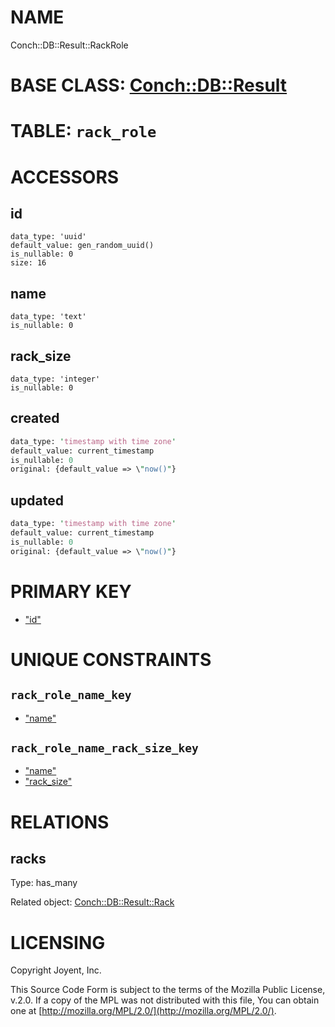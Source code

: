 # NAME

Conch::DB::Result::RackRole

# BASE CLASS: [Conch::DB::Result](/../modules/Conch::DB::Result)

# TABLE: `rack_role`

# ACCESSORS

## id

```
data_type: 'uuid'
default_value: gen_random_uuid()
is_nullable: 0
size: 16
```

## name

```
data_type: 'text'
is_nullable: 0
```

## rack\_size

```
data_type: 'integer'
is_nullable: 0
```

## created

```perl
data_type: 'timestamp with time zone'
default_value: current_timestamp
is_nullable: 0
original: {default_value => \"now()"}
```

## updated

```perl
data_type: 'timestamp with time zone'
default_value: current_timestamp
is_nullable: 0
original: {default_value => \"now()"}
```

# PRIMARY KEY

- ["id"](#id)

# UNIQUE CONSTRAINTS

## `rack_role_name_key`

- ["name"](#name)

## `rack_role_name_rack_size_key`

- ["name"](#name)
- ["rack\_size"](#rack_size)

# RELATIONS

## racks

Type: has\_many

Related object: [Conch::DB::Result::Rack](/../modules/Conch::DB::Result::Rack)

# LICENSING

Copyright Joyent, Inc.

This Source Code Form is subject to the terms of the Mozilla Public License,
v.2.0. If a copy of the MPL was not distributed with this file, You can obtain
one at [http://mozilla.org/MPL/2.0/](http://mozilla.org/MPL/2.0/).
